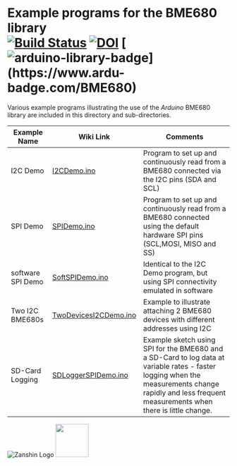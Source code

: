 # Example programs for the BME680 library<br>[![Build Status](https://travis-ci.org/SV-Zanshin/BME680.svg?branch=master)](https://travis-ci.org/SV-Zanshin/BME680) [![DOI](https://zenodo.org/badge/139349456.svg)](https://zenodo.org/badge/latestdoi/139349456) [![arduino-library-badge](https://www.ardu-badge.com/badge/BME680.svg?)](https://www.ardu-badge.com/BME680)

Various example programs illustrating the use of the *Arduino* BME680 library are included in this directory and sub-directories.

| Example Name        | Wiki Link                                                                                | Comments |
| ------------------- | ---------------------------------------------------------------------------------------- | -------- |
| I2C Demo            | [I2CDemo.ino](https://github.com/SV-Zanshin/BME680/wiki/I2CDemo.ino)                     | Program to set up and continuously read from a BME680 connected via the I2C pins (SDA and SCL) |
| SPI Demo            | [SPIDemo.ino](https://github.com/SV-Zanshin/BME680/wiki/SPIDemo.ino)                     | Program to set up and continuously read from a BME680 connected using the default hardware SPI pins (SCL,MOSI, MISO and SS) |
| software SPI Demo   | [SoftSPIDemo.ino](https://github.com/SV-Zanshin/BME680/wiki/SoftSPIDemo.ino)             | Identical to the I2C Demo program, but using SPI connectivity emulated in software |
| Two I2C BME680s     | [TwoDevicesI2CDemo.ino](https://github.com/SV-Zanshin/BME680/wiki/TwoDevicesI2CDemo.ino) | Example to illustrate attaching 2 BME680 devices with different addresses using I2C |
| SD-Card Logging     | [SDLoggerSPIDemo.ino](https://github.com/SV-Zanshin/BME680/wiki/SDLoggerSPIDemo.ino)     | Example sketch using SPI for the BME680 and a SD-Card to log data at variable rates - faster logging when the measurements change rapidly and less frequent measurements when there is little change. |

![Zanshin Logo](https://www.sv-zanshin.com/r/images/site/gif/zanshinkanjitiny.gif) <img src="https://www.sv-zanshin.com/r/images/site/gif/zanshintext.gif" width="75"/>
